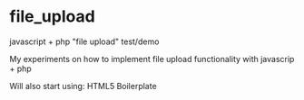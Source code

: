 file_upload
===========

javascript + php "file upload" test/demo

My experiments on how to implement file upload functionality with javascrip + php

Will also start using:
HTML5
Boilerplate
